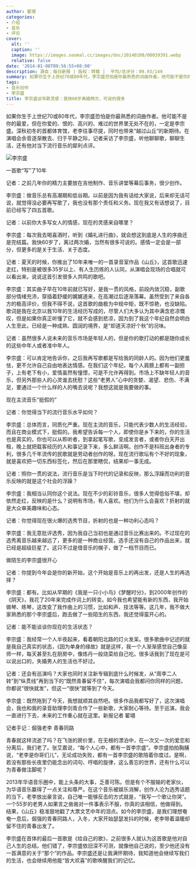 ```yaml
---
author: 翟翊
categories:
- 介绍
- 音乐
- 评论
cover:
  alt: ''
  caption: ''
  image: https://images.soomal.cc/images/doc/20140108/00039391.webp
  relative: false
date: '2014-01-08T09:56:55+08:00'
description: 源自：每日新报 | 版权：转载 |  平均/总评分：09.93/149
summary: 如果你生于上世纪70或80年代，李宗盛恐怕是你最熟悉的词曲作者。他可能不是你的最爱，但在你爱的、恨的、高兴的、难过的世界里无处不在的，一定是李宗盛。深秋初冬的首都体育馆，老李往事尽提，同时也带来“越过山丘”的新期待。在演唱会余音逐渐散去、归于平静之际，记者采访了李宗盛，听他聊聊歌，聊聊生活，还有他对当下流行音乐的犀利点评……
tags:
- 音乐创作
- 李宗盛
title: 李宗盛谈写歌灵感：我快60岁离婚两次，可说的很多
---
```


如果你生于上世纪70或80年代，李宗盛恐怕是你最熟悉的词曲作者。他可能不是你的最爱，但在你爱的、恨的、高兴的、难过的世界里无处不在的，一定是李宗盛。深秋初冬的首都体育馆，老李往事尽提，同时也带来“越过山丘”的新期待。在演唱会余音逐渐散去、归于平静之际，记者采访了李宗盛，听他聊聊歌，聊聊生活，还有他对当下流行音乐的犀利点评。

![李宗盛](https://images.soomal.cc/images/doc/20140108/00039391.webp)





一首歌“写”了10年

记者：之前几年你的精力主要放在吉他制作、音乐讲堂等幕后事务，很少创作。

李宗盛：做音乐总有高潮期和低谷期。以前是因为我有话给大家说，后来却无话可说，就觉得没必要再写歌了，我也没有那个责任和义务。现在我又有话想说了，目前已经写了四五首歌。

记者：以前你大多写女人的情感，现在的灵感来自哪里？

李宗盛：每次我去喝喜酒时，听到《婚礼进行曲》，就会想这到底是人生的序曲还是完结篇。我快60岁了，离过两次婚，当然有很多可说的。感情一定会是一部分，但更多的是关于生活、关于态度。

记者：夏天的时候，你推出了10年来唯一的一首录音室作品《山丘》，这首歌迅速走红，特别是被很多35岁以上、有人生历练的人认同，从演唱会现场的合唱就可以看出来。说说这首引发很多人共鸣的歌吧。

李宗盛：其实曲子早在10年前就已写好，是我一贯的风格，前段内敛沉稳，副歌部分情绪充沛，穿插着舒缓的娓娓道来，在高潮过后逐渐落幕。虽然受到了来自各方的极高评价，但我不得不说，这首歌的曲极为中规中矩，既不惊艳，也没缺陷。歌词是我在北京以我10年的生活经历写成的，尽管人们大多认为其中满含悲凉慨叹，但是如果你真正听懂了它，就不会感到悲凉，因为到了我这个年纪自然会明白人生至此，已经是一种成熟、圆润的境界，是“却道天凉好个秋”的况味。

记者：虽然很多人说未来的音乐市场是年轻人的，但是你的歌打动的都是随你成长的这些中年人或者准中年人。

李宗盛：可以肯定地告诉你，之后我再写歌都是写给我的同龄人的。因为他们更羞怯，更不允许自己自由地表达情感。在我们这个年纪，每个人肩膀上都有一副担子，上有老下有小，爱情虽然有憧憬，可是不允许再得到。市场上不缺年轻人的音乐，但另外那些人的心灵谁去抚慰？这些“老男人”心中的贪婪、渴望、悲伤、不满足，要通过一个什么样的人的嘴去说呢？我想这就是我要做的事。

现在主流音乐“挺假的”

记者：你觉得当下的流行音乐水平如何？

李宗盛：总体而言，同质化严重。现在主流的音乐，只能代表少数人的生活经验，而且在商业模式下，挺假的。我希望告诉每一个人，即使你是乡下来的，你的生活也是真实的，你也可以从聆听者，到拿起笔写歌，变成发言者，或者你白天开出租，晚上就把载客经历的人和事记录下来，多么鲜活啊。创作不是科班出身者的专利，很多几千年流传的民歌就是劳动者创作的呀。现在流行歌坛有个不好的现象，就是喜欢把一切东西标签化，然后在那里瞎侃，结果却一事无成。

记者：照你一贯的说法，流行音乐是当下时代的记录和反映，那么浮躁而功利的音乐反映的就是这个社会的浮躁？

李宗盛：我相当认同你这个说法。现在不少的彩铃音乐，很多人觉得低俗不堪，却依然走红，反映的是什么？说明有市场，有人喜欢。他们为什么会喜欢？折射的就是大众审美趣味和心态。

记者：你觉得现在很火爆的选秀节目，折射的也是一种功利心态吗？

李宗盛：我无意批评选秀，因为我自己当初也是通过音乐比赛出来的。不过现在的选秀离音乐越来越远了，更多的是一种商业经营。选手还没有自己的作品出来，就已经是超级巨星了。这只不过是借音乐的幌子，做了一档节目而已。

做陌生的李宗盛很开心

记者：你提到今年会是你的新开始，这个开始是音乐上的再出发，还是人生的再选择？

李宗盛：都有。比如从早期的《我是一只小小鸟》《梦醒时分》，到2000年创作的《阴天》，我花了20年来完成作词上的转变。如今我也希望能有新的东西，我开始做琴、练琴，这改变了我作曲上的习惯，比如和声、技法等等。这几年，我不做大家熟悉的那个李宗盛后，跑去做了一些陌生的东西，我还觉得蛮开心的。

记者：能不能谈谈你现在的生活状态？

李宗盛：我经常一个人半夜起来，看着朝阳北路的灯火发呆。很多歌曲中记述的就是我自己真实的状态，《因为单身的缘故》就是这样，我一个人渐渐感觉自己像巫师一样，每天甚至扎在厨房中，像炼丹一般烧菜给自己吃。很多话我到了现在是可以说出口的，失婚男人的生活也不好过。

记者：还会有巡演吗？大家也同时关注新专辑到底什么时候发，从“周李二人转”到“纵贯线”再到当下的“既然青春留不住”，每次演唱会我都问你同样的问题，你都说“很快就发”，但这一“很快”就等到了今天。

李宗盛：既然拖到了今天，我想就顺其自然吧。很多作品我都写好了，这次演唱会，我也和我的录音助理李剑青合作了一些新歌，大家耐心等待。至于巡演，我会一直进行下去，未来的工作重心就在这里。新报记者 翟翊

记者手记：倔强老李 青春同路

青春就这样流逝了吗？在飞涨的房价里，在无根的漂泊中，在一次又一次的爱恋和分离后，我们老了。张艾嘉说，“每个人心中，都有一首李宗盛”。李宗盛拍拍胸脯说，“老李是你哥们儿”，无论成功失败，都有一首李宗盛的歌陪着你度过。是啊，若没有那些长夜里仍能念出的词句、哼唱的旋律，这么善忘的世界，还有什么可以为青春做注脚呢？

2013年华语音乐圈中，能上头条的大事，乏善可陈。但是有个不服输的老家伙，为华语音乐赢得了一点关注和尊严。在这个音乐被娱乐消解，创作人沦为选秀话题的当下，老李放出豪言说，自己唯一能够反击的方式就是，“我写一个歌让你哭”。一个55岁的老男人如果言之凿凿对一件事表示不服，你真的该相信，他做得到。结果，《山丘》稳准狠地戳了大票文艺中年的泪点。如今的李宗盛，是我们理想奄奄一息后，倔强的青春同路人，入冬，大家开始瑟瑟发抖的时候，老李带着温暖却留不住的青春出发了。

李宗盛在首体的最后一首歌是《给自己的歌》，之前很多人就认为这首歌是他对自己人生的总结。他们错了，李宗盛依旧深不可测，就像他自己说的，至少他还没有一首满意的关于“那个”的作品。李宗盛还是让我满怀期待，我知道他会继续写我们的生活，也会继续用他能“皆大欢喜”的歌唤醒我们的记忆。